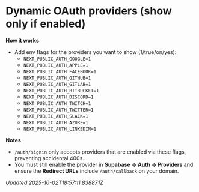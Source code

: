 # Dynamic OAuth providers (show only if enabled)

**How it works**
- Add env flags for the providers you want to show (1/true/on/yes):
  - `NEXT_PUBLIC_AUTH_GOOGLE=1`
  - `NEXT_PUBLIC_AUTH_APPLE=1`
  - `NEXT_PUBLIC_AUTH_FACEBOOK=1`
  - `NEXT_PUBLIC_AUTH_GITHUB=1`
  - `NEXT_PUBLIC_AUTH_GITLAB=1`
  - `NEXT_PUBLIC_AUTH_BITBUCKET=1`
  - `NEXT_PUBLIC_AUTH_DISCORD=1`
  - `NEXT_PUBLIC_AUTH_TWITCH=1`
  - `NEXT_PUBLIC_AUTH_TWITTER=1`
  - `NEXT_PUBLIC_AUTH_SLACK=1`
  - `NEXT_PUBLIC_AUTH_AZURE=1`
  - `NEXT_PUBLIC_AUTH_LINKEDIN=1`

**Notes**
- `/auth/signin` only accepts providers that are enabled via these flags, preventing accidental 400s.
- You must still enable the provider in **Supabase → Auth → Providers** and ensure the **Redirect URLs** include `/auth/callback` on your domain.

_Updated 2025-10-02T18:57:11.838871Z_
